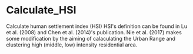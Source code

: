 # Calculate_HSI
Calculate human settlement index (HSI)
HSI's definition can be found in Lu et al. (2008) and Chen et al. (2014)'s publication. Nie et al. (2017) makes some modification by the aiming of calaculating the Urban Range and clustering high (middle, low) intensity residential area.
